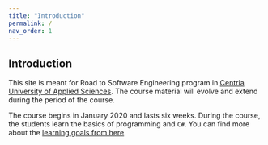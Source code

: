 ```yaml
---
title: "Introduction"
permalink: /
nav_order: 1
---
```


## Introduction

This site is meant for Road to Software Engineering program in [Centria University of Applied Sciences](https://web.centria.fi/en). The course material will evolve and extend during the period of the course.

The course begins in January 2020 and lasts six weeks. During the course, the students learn the basics of programming and `C#`. You can find more about the [learning goals from here](part0).